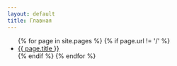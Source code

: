 ```yaml
---
layout: default
title: Главная
---
```


<div class="container">
  <nav>
    <ul id="pages">
      {% for page in site.pages %}
        {% if page.url != '/' %}
          <li><a href="{{ page.url }}">{{ page.title }}</a></li>
        {% endif %}
      {% endfor %}
    </ul>
  </nav>
  <main>
    <div id="content"></div>
  </main>
</div>

<script>
document.getElementById('pages').addEventListener('click', function(e) {
  e.preventDefault();
  var link = e.target.closest('a');
  if (link) {
    var url = link.href;
    fetch(url)
      .then(response => response.text())
      .then(data => {
        var content = document.createElement('div');
        content.innerHTML = data;
        document.getElementById('content').innerHTML = content.innerHTML;
      });
  }
});
</script>
